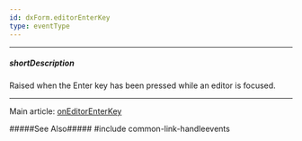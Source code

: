 ```yaml
---
id: dxForm.editorEnterKey
type: eventType
---
```

---
##### shortDescription
Raised when the Enter key has been pressed while an editor is focused.

---
Main article: [onEditorEnterKey](/api-reference/10%20UI%20Components/dxForm/1%20Configuration/onEditorEnterKey.md '/Documentation/ApiReference/UI_Components/dxForm/Configuration/#onEditorEnterKey')

#####See Also#####
#include common-link-handleevents